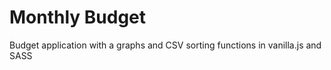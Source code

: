 # Monthly Budget

Budget application with a graphs and CSV sorting functions in vanilla.js and SASS
